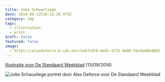 ```yaml
---
title: Joke Schauvliege
date: 2014-09-13T20:15:28.475Z
category: img
tags:
  - illustration
  - print
draft: false
featured: false
image:
  - https://alexdeforce.b-cdn.net/5a87c870-4e81-4731-8e86-5bc8ed0ed862.jpeg
---
```

[I﻿llustratie voor De Standaard Weekblad](https://www.standaard.be/cnt/dmf20140911_01262819) (1﻿3/09/2014)

![Joke Schauvliege portret door Alex Deforce voor De Standaard Weekblad](https://alexdeforce.b-cdn.net/a6a4ecd8-3d91-4785-93bc-aadd7011a395.jpg "Joke Schauvliege portret door Alex Deforce voor De Standaard Weekblad")